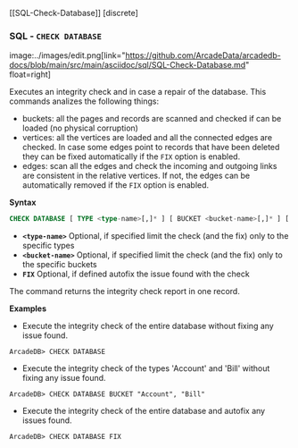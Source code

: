 [[SQL-Check-Database]]
[discrete]

### SQL - `CHECK DATABASE`

image:../images/edit.png[link="https://github.com/ArcadeData/arcadedb-docs/blob/main/src/main/asciidoc/sql/SQL-Check-Database.md" float=right]

Executes an integrity check and in case a repair of the database. This commands analizes the following things:

- buckets: all the pages and records are scanned and checked if can be loaded (no physical corruption)
- vertices: all the vertices are loaded and all the connected edges are checked. In case some edges point to records that have been
  deleted they can be fixed automatically if the `FIX` option is enabled.
- edges: scan all the edges and check the incoming and outgoing links are consistent in the relative vertices. If not, the edges can
  be automatically removed if the `FIX` option is enabled.

**Syntax**

```sql
CHECK DATABASE [ TYPE <type-name>[,]* ] [ BUCKET <bucket-name>[,]* ] [ FIX ]
```

- **`<type-name>`** Optional, if specified limit the check (and the fix) only to the specific types
- **`<bucket-name>`** Optional, if specified limit the check (and the fix) only to the specific buckets
- **`FIX`** Optional, if defined autofix the issue found with the check

The command returns the integrity check report in one record.

**Examples**

- Execute the integrity check of the entire database without fixing any issue found.

```
ArcadeDB> CHECK DATABASE
```

- Execute the integrity check of the types 'Account' and 'Bill' without fixing any issue found.

```
ArcadeDB> CHECK DATABASE BUCKET "Account", "Bill"
```

- Execute the integrity check of the entire database and autofix any issues found.

```
ArcadeDB> CHECK DATABASE FIX
```

